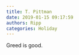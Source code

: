 ```yaml
---
title: T. Pittman
date: 2019-01-15 09:17:59
authors: Ripp
categories: Holiday
---
```


 Greed is good.